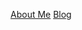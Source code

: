 <a href="https://bigmoneytwelves.github.io/bigmoneytwelves.github.io/about.html" title="About Me">About Me</a>
<a href="https://bigmoneytwelves.github.io/(https://beartwelves.substack.com/feed)" title="Blog">Blog</a>
